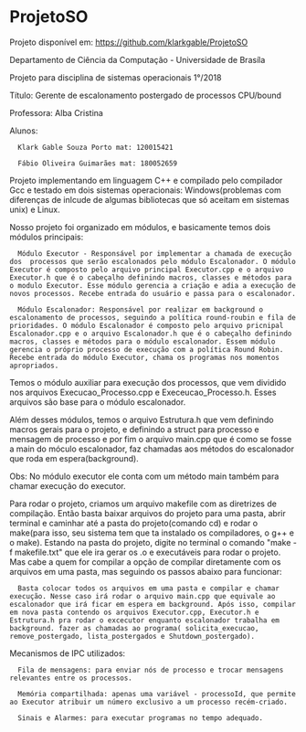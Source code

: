 # ProjetoSO
Projeto disponível em: https://github.com/klarkgable/ProjetoSO

Departamento de Ciência da Computação - Universidade de Brasíla 

Projeto para disciplina de sistemas operacionais 1°/2018

Título: Gerente de escalonamento postergado de processos CPU/bound 

Professora: Alba Cristina

Alunos:

      Klark Gable Souza Porto mat: 120015421
      
      Fábio Oliveira Guimarães mat: 180052659
      
Projeto implementando em linguagem C++ e compilado pelo compilador Gcc e testado em dois sistemas operacionais: Windows(problemas com diferenças de inlcude de algumas bibliotecas que só aceitam em sistemas unix) e Linux. 

Nosso projeto foi organizado em módulos, e basicamente temos dois módulos principais:

      Módulo Executor - Responsável por implementar a chamada de execução dos  processos que serão escalonados pelo módulo Escalonador. O módulo Executor é composto pelo arquivo principal Executor.cpp e o arquivo Executor.h que é o cabeçalho definindo macros, classes e métodos para o modulo Executor. Esse módulo gerencia a criação e adia a execução de novos processos. Recebe entrada do usuário e passa para o escalonador.

      Módulo Escalonador: Responsável por realizar em background o escalonamento de processos, seguindo a política round-roubin e fila de prioridades. O módulo Escalonador é composto pelo arquivo pricnipal Escalonador.cpp e o arquivo Escalonador.h que é o cabeçalho definindo macros, classes e métodos para o módulo escalonador. Essem módulo gerencia o próprio processo de execução com a política Round Robin. Recebe entrada do módulo Executor, chama os programas nos momentos apropriados.

Temos o módulo auxiliar para execução dos processos, que  vem dividido nos arquivos Execucao_Processo.cpp e Execeucao_Processo.h. Esses arquivos são base para o módulo escalonador.

Além desses módulos, temos o arquivo Estrutura.h que vem definindo macros gerais para o projeto, e definindo a struct para processo e mensagem de processo e por fim o arquivo main.cpp que é como se fosse a main do móculo escalonador, faz chamadas aos métodos do escalonador que roda em espera(background).

Obs: No módulo executor ele conta com um método main também para chamar execução do executor.




Para rodar o projeto, criamos um arquivo makefile com as diretrizes de compilação. Então basta baixar arquivos do projeto para uma pasta, abrir terminal e caminhar até a pasta do projeto(comando cd) e rodar o make(para isso, seu sistema tem que ta instalado os compiladores, o g++ e o make). Estando na pasta do projeto, digite no terminal o comando "make -f makefile.txt" que ele ira gerar os .o e executáveis para rodar o projeto. Mas cabe a quem for compilar a opção de compilar diretamente com os arquivos em uma pasta, mas seguindo os passos abaixo para funcionar:

      Basta colocar todos os arquivos em uma pasta e compilar e chamar execução. Nesse caso irá rodar o arquivo main.cpp que equivale ao escalonador que irá ficar em espera em background. Após isso, compilar em nova pasta contendo os arquivos Executor.cpp, Executor.h e Estrutura.h pra rodar o excecutor enquanto escalonador trabalha em background. fazer as chamadas ao programa( solicita_execucao, remove_postergado, lista_postergados e Shutdown_postergado).



Mecanismos de IPC utilizados:
      
      Fila de mensagens: para enviar nós de processo e trocar mensagens relevantes entre os processos.
      
      Memória compartilhada: apenas uma variável - processoId, que permite ao Executor atribuir um número exclusivo a um processo recém-criado.
      
      Sinais e Alarmes: para executar programas no tempo adequado.



